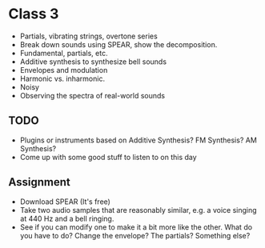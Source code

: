 # Class 3
- Partials, vibrating strings, overtone series
- Break down sounds using SPEAR, show the decomposition.
- Fundamental, partials, etc.
- Additive synthesis to synthesize bell sounds
- Envelopes and modulation
- Harmonic vs. inharmonic.
- Noisy
- Observing the spectra of real-world sounds

## TODO
- Plugins or instruments based on Additive Synthesis? FM Synthesis? AM Synthesis?
- Come up with some good stuff to listen to on this day

## Assignment
- Download SPEAR (It's free)
- Take two audio samples that are reasonably similar, e.g. a voice singing at 440 Hz and a bell ringing.
- See if you can modify one to make it a bit more like the other. What do you have to do? Change the envelope? The partials? Something else?